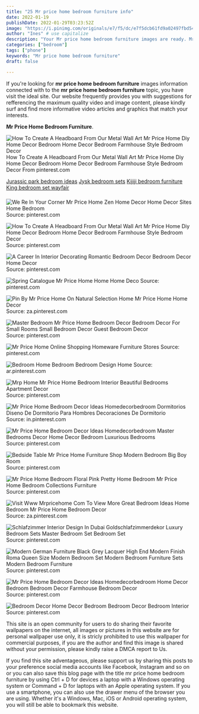 ```yaml
---
title: "25 Mr price home bedroom furniture info"
date: 2022-01-19
publishDate: 2022-01-29T03:23:52Z
image: "https://i.pinimg.com/originals/e7/f5/dc/e7f5dcb61fd9a02497fbd54baf98ebe2.jpg"
author: "Ines" # use capitalize
description: "Your Mr price home bedroom furniture images are ready. Mr price home bedroom furniture are a topic that is being searched for and liked by netizens now. You can Find and Download the Mr price home bedroom furniture files here. Download all royalty-free photos."
categories: ["bedroom"]
tags: ["phone"]
keywords: "Mr price home bedroom furniture"
draft: false

---
```


If you're looking for **mr price home bedroom furniture** images information connected with to the **mr price home bedroom furniture** topic, you have visit the ideal  site.  Our website frequently  provides you with  suggestions  for refferencing  the maximum  quality video and image  content, please kindly surf and find more informative video articles and graphics  that match your interests.

**Mr Price Home Bedroom Furniture**. 

![How To Create A Headboard From Our Metal Wall Art Mr Price Home Diy Home Decor Bedroom Home Decor Bedroom Farmhouse Style Bedroom Decor](https://i.pinimg.com/736x/8b/7b/d1/8b7bd180b2c15f8d96c505010bd4a793--mr-price-home-metal-wall-art.jpg "How To Create A Headboard From Our Metal Wall Art Mr Price Home Diy Home Decor Bedroom Home Decor Bedroom Farmhouse Style Bedroom Decor")
How To Create A Headboard From Our Metal Wall Art Mr Price Home Diy Home Decor Bedroom Home Decor Bedroom Farmhouse Style Bedroom Decor From pinterest.com

[Jurassic park bedroom ideas](/jurassic-park-bedroom-ideas/)
[Jysk bedroom sets](/jysk-bedroom-sets/)
[Kijiji bedroom furniture](/kijiji-bedroom-furniture/)
[King bedroom set wayfair](/king-bedroom-set-wayfair/)



### 

 


![We Re In Your Corner Mr Price Home Zen Home Decor Home Decor Sites Home Bedroom](https://i.pinimg.com/736x/24/a9/1f/24a91f7a4df2929df909447eeffa055a--mr-price-home-loft.jpg "We Re In Your Corner Mr Price Home Zen Home Decor Home Decor Sites Home Bedroom")
Source: pinterest.com

 

![How To Create A Headboard From Our Metal Wall Art Mr Price Home Diy Home Decor Bedroom Home Decor Bedroom Farmhouse Style Bedroom Decor](https://i.pinimg.com/736x/8b/7b/d1/8b7bd180b2c15f8d96c505010bd4a793--mr-price-home-metal-wall-art.jpg "How To Create A Headboard From Our Metal Wall Art Mr Price Home Diy Home Decor Bedroom Home Decor Bedroom Farmhouse Style Bedroom Decor")
Source: pinterest.com

 

![A Career In Interior Decorating Romantic Bedroom Decor Bedroom Decor Home Decor](https://i.pinimg.com/originals/a0/2e/d8/a02ed8a24b5b20587fe1151a1dd9e122.jpg "A Career In Interior Decorating Romantic Bedroom Decor Bedroom Decor Home Decor")
Source: pinterest.com

 

![Spring Catalogue Mr Price Home Home Home Deco](https://i.pinimg.com/originals/c1/76/6c/c1766c198bd3c002d0f138605a92e906.jpg "Spring Catalogue Mr Price Home Home Home Deco")
Source: pinterest.com

 

![Pin By Mr Price Home On Natural Selection Home Mr Price Home Home Decor](https://i.pinimg.com/originals/29/37/ae/2937aef2014c28cc4d9380de61f2834f.jpg "Pin By Mr Price Home On Natural Selection Home Mr Price Home Home Decor")
Source: za.pinterest.com

 

![Master Bedroom Mr Price Home Bedroom Decor Bedroom Decor For Small Rooms Small Bedroom Decor Guest Bedroom Decor](https://i.pinimg.com/736x/a3/69/83/a369838d7adf624a152ddec1ec1cd637.jpg "Master Bedroom Mr Price Home Bedroom Decor Bedroom Decor For Small Rooms Small Bedroom Decor Guest Bedroom Decor")
Source: pinterest.com

 

![Mr Price Home Online Shopping Homeware Furniture Stores](https://i.pinimg.com/originals/2f/91/bc/2f91bce4a4e388013ef30e52553b7e67.jpg "Mr Price Home Online Shopping Homeware Furniture Stores")
Source: pinterest.com

 

![Bedroom Home Bedroom Bedroom Design Home](https://i.pinimg.com/736x/66/0f/39/660f39caaadca02a4e545717639888df.jpg "Bedroom Home Bedroom Bedroom Design Home")
Source: ar.pinterest.com

 

![Mrp Home Mr Price Home Bedroom Interior Beautiful Bedrooms Apartment Decor](https://i.pinimg.com/originals/66/31/ce/6631cec68ba84492f0a8fcb0f8f85b91.jpg "Mrp Home Mr Price Home Bedroom Interior Beautiful Bedrooms Apartment Decor")
Source: pinterest.com

 

![Mr Price Home Bedroom Decor Ideas Homedecorbedroom Dormitorios Diseno De Dormitorio Para Hombres Decoraciones De Dormitorio](https://i.pinimg.com/originals/4b/40/3f/4b403f181b90b809ccd631a02f993122.jpg "Mr Price Home Bedroom Decor Ideas Homedecorbedroom Dormitorios Diseno De Dormitorio Para Hombres Decoraciones De Dormitorio")
Source: in.pinterest.com

 

![Mr Price Home Bedroom Decor Ideas Homedecorbedroom Master Bedrooms Decor Home Decor Bedroom Luxurious Bedrooms](https://i.pinimg.com/originals/9c/e8/d5/9ce8d5f09bb31c58c1377e0bb5e01f3a.jpg "Mr Price Home Bedroom Decor Ideas Homedecorbedroom Master Bedrooms Decor Home Decor Bedroom Luxurious Bedrooms")
Source: pinterest.com

 

![Bedside Table Mr Price Home Furniture Shop Modern Bedroom Big Boy Room](https://i.pinimg.com/originals/e8/b4/81/e8b481494558e3761fa73ae44801f50b.jpg "Bedside Table Mr Price Home Furniture Shop Modern Bedroom Big Boy Room")
Source: pinterest.com

 

![Mr Price Home Bedroom Floral Pink Pretty Home Bedroom Mr Price Home Bedroom Collections Furniture](https://i.pinimg.com/originals/1b/65/1e/1b651e5efccbcec1dc36b2ad04380b71.jpg "Mr Price Home Bedroom Floral Pink Pretty Home Bedroom Mr Price Home Bedroom Collections Furniture")
Source: pinterest.com

 

![Visit Www Mrpricehome Com To View More Great Bedroom Ideas Home Bedroom Mr Price Home Bedroom Decor](https://i.pinimg.com/originals/d0/f2/53/d0f253da6bfc2e4b0b9f2d9b2a346e6a.jpg "Visit Www Mrpricehome Com To View More Great Bedroom Ideas Home Bedroom Mr Price Home Bedroom Decor")
Source: za.pinterest.com

 

![Schlafzimmer Interior Design In Dubai Goldschlafzimmerdekor Luxury Bedroom Sets Master Bedroom Set Bedroom Set](https://i.pinimg.com/originals/41/ee/b6/41eeb6a6ffcc8abead772541544f6488.jpg "Schlafzimmer Interior Design In Dubai Goldschlafzimmerdekor Luxury Bedroom Sets Master Bedroom Set Bedroom Set")
Source: pinterest.com

 

![Modern German Furniture Black Grey Lacquer High End Modern Finish Roma Queen Size Modern Bedroom Set Modern Bedroom Furniture Sets Modern Bedroom Furniture](https://i.pinimg.com/736x/e0/d4/c7/e0d4c7cd1c50ab31c1e8fb4158095dd5--modern-bedroom-furniture-sets-modern-bedrooms.jpg "Modern German Furniture Black Grey Lacquer High End Modern Finish Roma Queen Size Modern Bedroom Set Modern Bedroom Furniture Sets Modern Bedroom Furniture")
Source: pinterest.com

 

![Mr Price Home Bedroom Decor Ideas Homedecorbedroom Home Decor Bedroom Bedroom Decor Farmhouse Bedroom Decor](https://i.pinimg.com/736x/8d/11/14/8d11145c99c6a92c987b63ad7b78cdda.jpg "Mr Price Home Bedroom Decor Ideas Homedecorbedroom Home Decor Bedroom Bedroom Decor Farmhouse Bedroom Decor")
Source: pinterest.com

 

![Bedroom Decor Home Decor Bedroom Bedroom Decor Bedroom Interior](https://i.pinimg.com/originals/e7/f5/dc/e7f5dcb61fd9a02497fbd54baf98ebe2.jpg "Bedroom Decor Home Decor Bedroom Bedroom Decor Bedroom Interior")
Source: pinterest.com

 

This site is an open community for users to do sharing their favorite wallpapers on the internet, all images or pictures in this website are for personal wallpaper use only, it is stricly prohibited to use this wallpaper for commercial purposes, if you are the author and find this image is shared without your permission, please kindly raise a DMCA report to Us.

If you find this site adventageous, please support us by sharing this posts to your preference social media accounts like Facebook, Instagram and so on or you can also save this blog page with the title mr price home bedroom furniture by using Ctrl + D for devices a laptop with a Windows operating system or Command + D for laptops with an Apple operating system. If you use a smartphone, you can also use the drawer menu of the browser you are using. Whether it's a Windows, Mac, iOS or Android operating system, you will still be able to bookmark this website.
